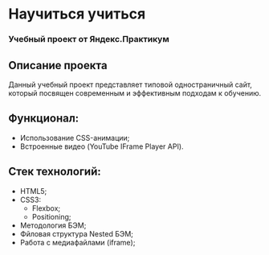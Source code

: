 # Научиться учиться
### Учебный проект от Яндекс.Практикум

## Описание проекта
Данный учебный проект представляет типовой одностраничный сайт, который посвящен современным и эффективным подходам к обучению.

## Функционал:
- Использование CSS-анимации;
- Встроенные видео (YouTube IFrame Player API).

## Стек технологий:
- HTML5;
- CSS3:
  - Flexbox;
  - Positioning;
- Методология БЭМ;
- Фйловая структура Nested БЭМ;
- Работа с медиафайлами (iframe);



